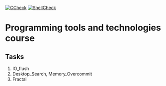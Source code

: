 [![CCheck](https://github.com/i1ya-kznts9v/programming-tools-and-technologies-course/actions/workflows/ccheck.yml/badge.svg)](https://github.com/i1ya-kznts9v/programming-tools-and-technologies-course/actions/workflows/ccheck.yml)
[![ShellCheck](https://github.com/i1ya-kznts9v/programming-tools-and-technologies-course/actions/workflows/shellcheck.yml/badge.svg)](https://github.com/i1ya-kznts9v/programming-tools-and-technologies-course/actions/workflows/shellcheck.yml)

# Programming tools and technologies course

## Tasks
1. IO_flush
2. Desktop_Search, Memory_Overcommit
3. Fractal
